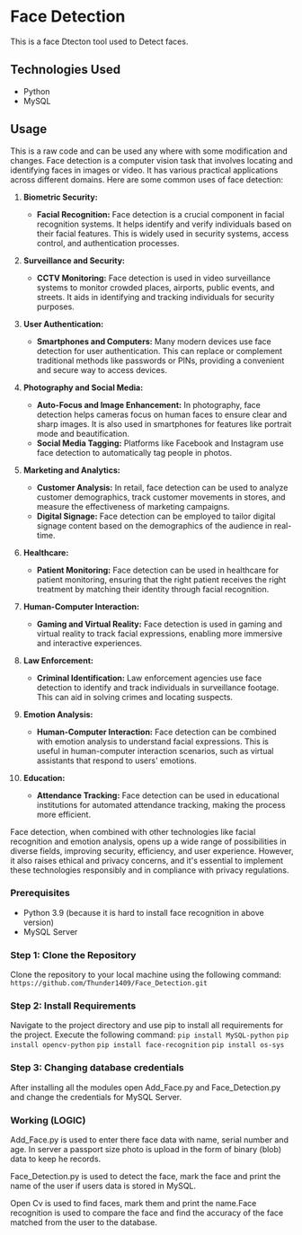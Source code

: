 # Face Detection

This is a face Dtecton tool used to Detect faces.



## Technologies Used

- Python
- MySQL


## Usage

This is a raw code and can be used any where with some modification and changes. Face detection is a computer vision task that involves locating and identifying faces in images or video. It has various practical applications across different domains. Here are some common uses of face detection:

1. **Biometric Security:**
   - **Facial Recognition:** Face detection is a crucial component in facial recognition systems. It helps identify and verify individuals based on their facial features. This is widely used in security systems, access control, and authentication processes.

2. **Surveillance and Security:**
   - **CCTV Monitoring:** Face detection is used in video surveillance systems to monitor crowded places, airports, public events, and streets. It aids in identifying and tracking individuals for security purposes.

3. **User Authentication:**
   - **Smartphones and Computers:** Many modern devices use face detection for user authentication. This can replace or complement traditional methods like passwords or PINs, providing a convenient and secure way to access devices.

4. **Photography and Social Media:**
   - **Auto-Focus and Image Enhancement:** In photography, face detection helps cameras focus on human faces to ensure clear and sharp images. It is also used in smartphones for features like portrait mode and beautification.
   - **Social Media Tagging:** Platforms like Facebook and Instagram use face detection to automatically tag people in photos.

5. **Marketing and Analytics:**
   - **Customer Analysis:** In retail, face detection can be used to analyze customer demographics, track customer movements in stores, and measure the effectiveness of marketing campaigns.
   - **Digital Signage:** Face detection can be employed to tailor digital signage content based on the demographics of the audience in real-time.

6. **Healthcare:**
   - **Patient Monitoring:** Face detection can be used in healthcare for patient monitoring, ensuring that the right patient receives the right treatment by matching their identity through facial recognition.

7. **Human-Computer Interaction:**
   - **Gaming and Virtual Reality:** Face detection is used in gaming and virtual reality to track facial expressions, enabling more immersive and interactive experiences.

8. **Law Enforcement:**
   - **Criminal Identification:** Law enforcement agencies use face detection to identify and track individuals in surveillance footage. This can aid in solving crimes and locating suspects.

9. **Emotion Analysis:**
   - **Human-Computer Interaction:** Face detection can be combined with emotion analysis to understand facial expressions. This is useful in human-computer interaction scenarios, such as virtual assistants that respond to users' emotions.

10. **Education:**
    - **Attendance Tracking:** Face detection can be used in educational institutions for automated attendance tracking, making the process more efficient.

Face detection, when combined with other technologies like facial recognition and emotion analysis, opens up a wide range of possibilities in diverse fields, improving security, efficiency, and user experience. However, it also raises ethical and privacy concerns, and it's essential to implement these technologies responsibly and in compliance with privacy regulations.

### Prerequisites

- Python 3.9 (because it is hard to install face recognition in above version)
- MySQL Server

### Step 1: Clone the Repository

Clone the repository to your local machine using the following command: `https://github.com/Thunder1409/Face_Detection.git`


### Step 2: Install Requirements

Navigate to the project directory and use pip to install all requirements for the project. Execute the following command:
`pip install MySQL-python`
`pip install opencv-python`
`pip install face-recognition`
`pip install os-sys`

### Step 3: Changing database credentials

After installing all the modules open Add_Face.py and Face_Detection.py and change the credentials for MySQL Server.


### **Working (LOGIC)**

Add_Face.py is used to enter there face data with name, serial number and age. In server a passport size photo is upload in the form of binary (blob) data to keep he records.

Face_Detection.py is used to detect the face, mark the face and print the name of the user if users data is stored in MySQL.

Open Cv is used to find faces, mark them and print the name.Face recognition is used to compare the face and find the accuracy of the face matched from the user to the database. 

